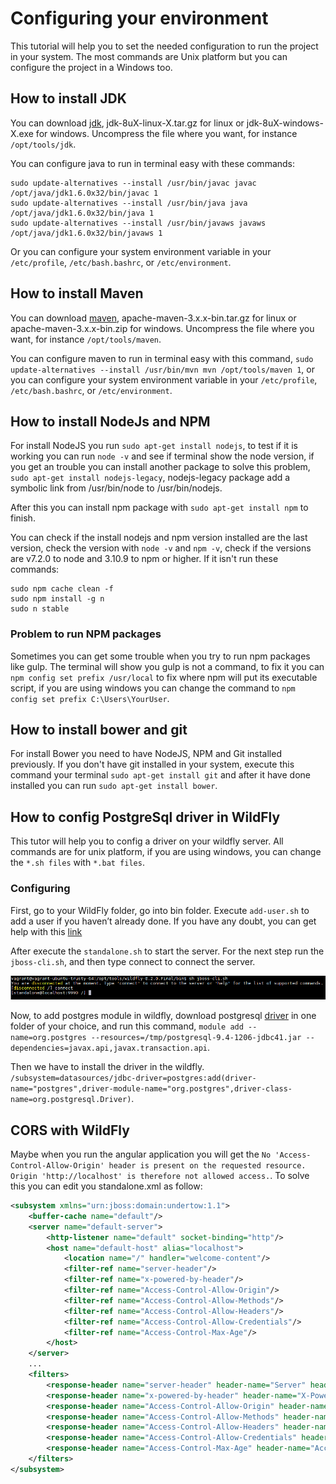 # Configuring your environment

This tutorial will help you to set the needed configuration to run the project in your system. The most commands are Unix platform but you can configure the project in a Windows too.

## How to install JDK
You can download [jdk](http://www.oracle.com/technetwork/pt/java/javase/downloads/jdk8-downloads-2133151.html), jdk-8uX-linux-X.tar.gz for linux or jdk-8uX-windows-X.exe for windows. Uncompress the file where you want, for instance `/opt/tools/jdk`.

You can configure java to run in terminal easy with these commands:
```shell
sudo update-alternatives --install /usr/bin/javac javac /opt/java/jdk1.6.0x32/bin/javac 1
sudo update-alternatives --install /usr/bin/java java /opt/java/jdk1.6.0x32/bin/java 1
sudo update-alternatives --install /usr/bin/javaws javaws /opt/java/jdk1.6.0x32/bin/javaws 1
```
Or you can configure your system environment variable in your `/etc/profile`, `/etc/bash.bashrc`, or `/etc/environment`.

## How to install Maven
You can download [maven](https://maven.apache.org/download.cgi#), apache-maven-3.x.x-bin.tar.gz for linux or apache-maven-3.x.x-bin.zip for windows. Uncompress the file where you want, for instance `/opt/tools/maven`.

You can configure maven to run in terminal easy with this command, `sudo update-alternatives --install /usr/bin/mvn mvn /opt/tools/maven 1`, or you can configure your system environment variable in your `/etc/profile`, `/etc/bash.bashrc`, or `/etc/environment`.

## How to install NodeJs and NPM

For install NodeJS you run `sudo apt-get install nodejs`, to test if it is working you can run `node -v` and see if terminal show the node version, if you get an trouble you can install another package to solve this problem, `sudo apt-get install nodejs-legacy`, nodejs-legacy package add a symbolic link from /usr/bin/node to /usr/bin/nodejs.

After this you can install npm package with `sudo apt-get install npm` to finish.

You can check if the install nodejs and npm version installed are the last version, check the version with `node -v` and `npm -v`, check if the versions are v7.2.0 to node and 3.10.9 to npm or higher. If it isn't run these commands:

```shell
sudo npm cache clean -f
sudo npm install -g n
sudo n stable
```

### Problem to run NPM packages

Sometimes you can get some trouble when you try to run npm packages like gulp. The terminal will show you gulp is not a command, to fix it you can `npm config set prefix /usr/local` to fix where npm will put its executable script, if you are using windows you can change the command to `npm config set prefix C:\Users\YourUser`.

## How to install bower and git

For install Bower you need to have NodeJS, NPM and Git installed previously. If you don't have git installed in your system, execute this command your terminal `sudo apt-get install git` and after it have done installed you can run `sudo apt-get install bower`.

## How to config PostgreSql driver in WildFly

This tutor will help you to config a driver on your wildfly server. All commands are for unix platform, if you are using windows, you can change the `*.sh files` with `*.bat files`.

### Configuring

First, go to your WildFly folder, go into bin folder. Execute `add-user.sh` to add a user if you haven’t already done. If you have any doubt, you can get help with this [link]( https://docs.jboss.org/author/display/WFLY8/add-user+utility?_sscc=t)

After execute the `standalone.sh` to start the server. For the next step run the `jboss-cli.sh`,  and then type connect to connect the server.

![jboss-cli.sh](images/jboss-cli-sh.png)

Now, to add postgres module in wildfly, download postgresql [driver](https://github.com/CodeShareEducation/java-service-order/raw/master/config/postgresql-9.4-1206-jdbc41.jar) in one folder of your choice, and run this command, `module add --name=org.postgres --resources=/tmp/postgresql-9.4-1206-jdbc41.jar --dependencies=javax.api,javax.transaction.api`.

Then we have to install the driver in the wildfly. `/subsystem=datasources/jdbc-driver=postgres:add(driver-name="postgres",driver-module-name="org.postgres",driver-class-name=org.postgresql.Driver)`.

## CORS with WildFly

Maybe when you run the angular application you will get the `No 'Access-Control-Allow-Origin' header is present on the requested resource. Origin 'http://localhost' is therefore not allowed access.`. To solve this you can edit you standalone.xml as follow:

```xml
<subsystem xmlns="urn:jboss:domain:undertow:1.1">
    <buffer-cache name="default"/>
    <server name="default-server">
        <http-listener name="default" socket-binding="http"/>
        <host name="default-host" alias="localhost">
            <location name="/" handler="welcome-content"/>
            <filter-ref name="server-header"/>
            <filter-ref name="x-powered-by-header"/>
            <filter-ref name="Access-Control-Allow-Origin"/>
            <filter-ref name="Access-Control-Allow-Methods"/>
            <filter-ref name="Access-Control-Allow-Headers"/>
            <filter-ref name="Access-Control-Allow-Credentials"/>
            <filter-ref name="Access-Control-Max-Age"/>
        </host>
    </server>
    ...
    <filters>
        <response-header name="server-header" header-name="Server" header-value="WildFly/8"/>
        <response-header name="x-powered-by-header" header-name="X-Powered-By" header-value="Undertow/1"/>
        <response-header name="Access-Control-Allow-Origin" header-name="Access-Control-Allow-Origin" header-value="*"/>
        <response-header name="Access-Control-Allow-Methods" header-name="Access-Control-Allow-Methods" header-value="GET, POST, OPTIONS, PUT"/>
        <response-header name="Access-Control-Allow-Headers" header-name="Access-Control-Allow-Headers" header-value="accept, authorization,  content-type, x-requested-with"/>
        <response-header name="Access-Control-Allow-Credentials" header-name="Access-Control-Allow-Credentials" header-value="true"/>
        <response-header name="Access-Control-Max-Age" header-name="Access-Control-Max-Age" header-value="1"/>
    </filters>
</subsystem>
```
